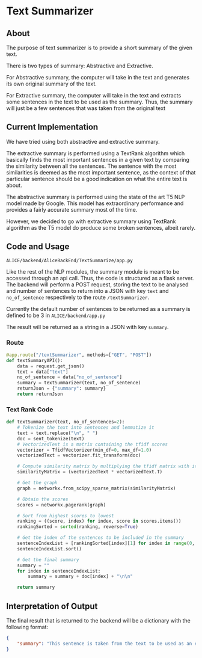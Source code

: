 # Text Summarizer

## About
The purpose of text summarizer is to provide a short summary of the given text. 

There is two types of summary: Abstractive and Extractive.

For Abstractive summary, the computer will take in the text and generates its own original summary of the text.

For Extractive summary, the computer will take in the text and extracts some sentences in the text to be used as the summary. Thus, the summary will just be a few sentences that was taken from the original text

## Current Implementation

We have tried using both abstractive and extractive summary. 

The extractive summary is performed using a TextRank algorithm which basically finds the most important sentences in a given text by comparing the similarity between all the sentences. The sentence with the most similarities is deemed as the most important sentence, as the context of that particular sentence should be a good indication on what the entire text is about.

The abstractive summary is performed using the state of the art T5 NLP model made by Google. This model has extraordinary performance and provides a fairly accurate summary most of the time.

However, we decided to go with extractive summary using TextRank algorithm as the T5 model do produce some broken sentences, albeit rarely.

## Code and Usage

`ALICE/backend/AliceBackEnd/TextSummarize/app.py`

Like the rest of the NLP modules, the summary module is meant to be accessed through an api call. Thus, the code is structured as a flask server. The backend will perform a POST request, storing the text to be analysed and number of sentences to return into a JSON with key `text` and `no_of_sentence` respectively to the route `/textSummarizer`. 

Currently the default number of sentences to be returned as a summary is defined to be 3 in `ALICE/backend/app.py`

The result will be returned as a string in a JSON with key `summary`.



### Route
``` python
@app.route("/textSummarizer", methods=["GET", "POST"])
def textSummaryAPI():
    data = request.get_json()
    text = data["text"]
    no_of_sentence = data["no_of_sentence"]
    summary = textSummarizer(text, no_of_sentence)
    returnJson = {"summary": summary}
    return returnJson
```
### Text Rank Code
``` python
def textSummarizer(text, no_of_sentences=2):
    # Tokenize the text into sentences and lemmatize it
    text = text.replace("\n", " ")
    doc = sent_tokenize(text)
    # VectorizedText is a matrix containing the tfidf scores
    vectorizer = TfidfVectorizer(min_df=0, max_df=1.0)
    vectorizedText = vectorizer.fit_transform(doc)

    # Compute similarity matrix by multiplying the tfidf matrix with its transpose
    similarityMatrix = (vectorizedText * vectorizedText.T)

    # Get the graph
    graph = networkx.from_scipy_sparse_matrix(similarityMatrix)

    # Obtain the scores
    scores = networkx.pagerank(graph)

    # Sort from highest scores to lowest
    ranking = ((score, index) for index, score in scores.items())
    rankingSorted = sorted(ranking, reverse=True)

    # Get the index of the sentences to be included in the summary
    sentenceIndexList = [rankingSorted[index][1] for index in range(0, no_of_sentences)]
    sentenceIndexList.sort()

    # Get the final summary
    summary = ""
    for index in sentenceIndexList:
        summary = summary + doc[index] + "\n\n"

    return summary
```

## Interpretation of Output

The final result that is returned to the backend will be a dictionary with the following format:

``` json
{
    "summary": "This sentence is taken from the text to be used as an extractive summary"
}
```
